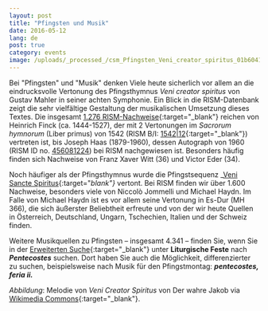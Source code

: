```yaml
---
layout: post
title: "Pfingsten und Musik"
date: 2016-05-12
lang: de
post: true
category: events
image: /uploads/_processed_/csm_Pfingsten_Veni_creator_spiritus_01b6041324.jpg
---
```



Bei "Pfingsten" und "Musik" denken Viele heute sicherlich vor allem an die eindrucksvolle Vertonung des Pfingsthymnus _Veni creator spiritus_ von Gustav Mahler in seiner achten Symphonie. Ein Blick in die RISM-Datenbank zeigt die sehr vielfältige Gestaltung der musikalischen Umsetzung dieses Textes. Die insgesamt [1.276 RISM-Nachweise](https://opac.rism.info/search?View=rism&title=Veni+creator+spiritus){:target="_blank"} reichen von Heinrich Finck (ca. 1444-1527), der mit 2 Vertonungen im _Sacrorum hymnorum_ (Liber primus) von 1542 (RISM B/I: [1542|12](https://opac.rism.info/search?id=00000993104330){:target="_blank"}) vertreten ist, bis Joseph Haas (1879-1960), dessen Autograph von 1960 (RISM ID no. [456081224](https://opac.rism.info/search?id=456081224)) bei RISM nachgewiesen ist. Besonders häufig finden sich Nachweise von Franz Xaver Witt (36) und Victor Eder (34).

Noch häufiger als der Pfingsthymnus wurde die Pfingstsequenz _[Veni Sancte Spiritus](https://opac.rism.info/search?View=rism&title=Veni+sancte+spiritus){:target="_blank"}_ vertont. Bei RISM finden wir über 1.600 Nachweise, besonders viele von Niccolò Jommelli und Michael Haydn. Im Falle von Michael Haydn ist es vor allem seine Vertonung in Es-Dur (MH 366), die sich äußerster Beliebtheit erfreute und von der wir heute Quellen in Österreich, Deutschland, Ungarn, Tschechien, Italien und der Schweiz finden.

Weitere Musikquellen zu Pfingsten – insgesamt 4.341 – finden Sie, wenn Sie in der [Erweiterten Suche](https://opac.rism.info/metaopac/start.do?View=rism&SearchType=2&Language=en){:target="_blank"} unter **Liturgische Feste** nach **_Pentecostes_** suchen. Dort haben Sie auch die Möglichkeit, differenzierter zu suchen, beispielsweise nach Musik für den Pfingstmontag: **_pentecostes, feria ii._**

_Abbildung_: Melodie von _Veni Creator Spiritus_ von Der wahre Jakob via [Wikimedia Commons](https://commons.wikimedia.org/wiki/File:Veni_creator_spiritus.jpg){:target="_blank"}.





<script type="text/javascript">var switchTo5x=true;</script><script type="text/javascript" src="http://w.sharethis.com/button/buttons.js"></script><script type="text/javascript">stLight.options({publisher: "9b601438-1ce1-49d8-bfd7-9cff5df54c17", doNotHash: false, doNotCopy: false, hashAddressBar: false});</script>